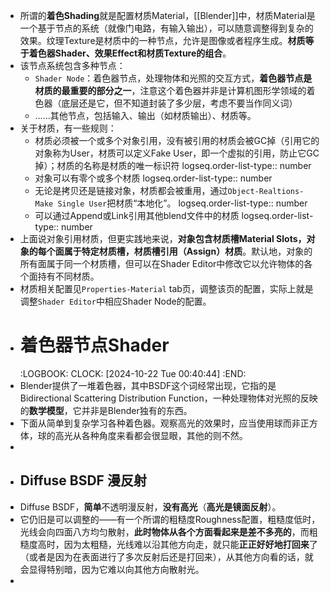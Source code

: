 - 所谓的**着色Shading**就是配置材质Material，[[Blender]]中，材质Material是一个基于节点的系统（就像门电路，有输入输出），可以随意调整得到复杂的效果。纹理Texture是材质中的一种节点，允许是图像或者程序生成。**材质等于着色器Shader、效果Effect和材质Texture的组合**。
- 该节点系统包含多种节点：
	- `Shader Node`：着色器节点，处理物体和光照的交互方式，**着色器节点是材质的最重要的部分之一**，注意这个着色器并非是计算机图形学领域的着色器（底层还是它，但不知道封装了多少层，考虑不要当作同义词）
	- ……其他节点，包括输入、输出（如材质输出）、材质等。
- 关于材质，有一些规则：
	- 材质必须被一个或多个对象引用，没有被引用的材质会被GC掉（引用它的对象称为User，材质可以定义Fake User，即一个虚拟的引用，防止它GC掉）；材质的名称是材质的唯一标识符
	  logseq.order-list-type:: number
	- 对象可以有零个或多个材质
	  logseq.order-list-type:: number
	- 无论是拷贝还是链接对象，材质都会被重用，通过`Object-Realtions-Make Single User`把材质“本地化”。
	  logseq.order-list-type:: number
	- 可以通过Append或Link引用其他blend文件中的材质
	  logseq.order-list-type:: number
- 上面说对象引用材质，但更实践地来说，**对象包含材质槽Material Slots，对象的每个面属于特定材质槽，材质槽引用（Assign）材质**。默认地，对象的所有面属于同一个材质槽，但可以在Shader Editor中修改它以允许物体的各个面持有不同材质。
- 材质相关配置见`Properties-Material` tab页，调整该页的配置，实际上就是调整`Shader Editor`中相应Shader Node的配置。
- # 着色器节点Shader
  :LOGBOOK:
  CLOCK: [2024-10-22 Tue 00:40:44]
  :END:
- Blender提供了一堆着色器，其中BSDF这个词经常出现，它指的是Bidirectional Scattering Distribution Function，一种处理物体对光照的反映的**数学模型**，它并非是Blender独有的东西。
- 下面从简单到复杂学习各种着色器。观察高光的效果时，应当使用球而非正方体，球的高光从各种角度来看都会很显眼，其他的则不然。
-
- ## Diffuse BSDF 漫反射
- Diffuse BSDF，**简单**不透明漫反射，**没有高光**（**高光是镜面反射**）。
- 它仍旧是可以调整的——有一个所谓的粗糙度Roughness配置，粗糙度低时，光线会向四面八方均匀散射，**此时物体从各个方面看起来是差不多亮的**，而粗糙度高时，因为太粗糙，光线难以沿其他方向走，就只能**正正好好地打回来**了（或者是因为在表面进行了多次反射后还是打回来），从其他方向看的话，就会显得特别暗，因为它难以向其他方向散射光。
-